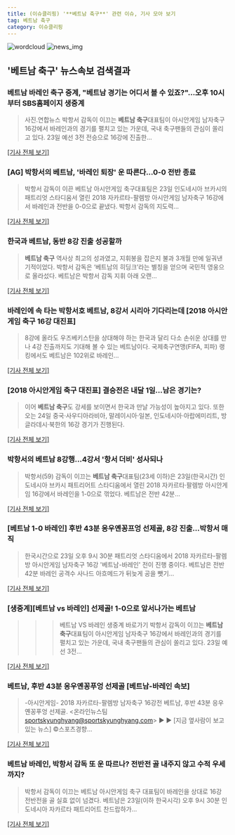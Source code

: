 ```yaml
---
title: (이슈클리핑) '**베트남 축구**' 관련 이슈, 기사 모아 보기
tag: 베트남 축구
category: 이슈클리핑
---
```

![wordcloud](https://s3.ap-northeast-2.amazonaws.com/lyrics101-wordcloud/2018-08-23-1535035370.png)
![news_img](https://user-images.githubusercontent.com/42597476/44507050-1206f400-a6e4-11e8-8d98-7ffbfebb353f.png)
## **'**베트남 축구**'** 뉴스속보 검색결과
### 베트남 바레인 축구 중계, "베트남 경기는 어디서 볼 수 있죠?"...오후 10시부터 SBS홈페이지 생중계

>사진.연합뉴스 박항서 감독이 이끄는 **베트남 축구**대표팀이 아시안게임 남자축구 16강에서 바레인과의 경기를 펼치고 있는 가운데, 국내 축구팬들의 관심이 쏠리고 있다. 23일 예선 3전 전승으로 16강에 진출한...

[[기사 전체 보기]](http://news.imaeil.com/Entertainments/2018082323031816058)

### [AG] 박항서의 베트남, '바레인 퇴장' 운 따른다…0-0 전반 종료

>박항서 감독이 이끈 베트남 아시안게임 축구대표팀은 23일 인도네시아 브카시의 패트리엇 스타디움서 열린 2018 자카르타-팔렘방 아시안게임 남자축구 16강에서 바레인과 전반을 0-0으로 끝냈다. 박항서 감독의 지도력...

[[기사 전체 보기]](http://www.sportalkorea.com/news/view.php?gisa_uniq=2018082322221555&section_code=10&cp=se&gomb=1)

### 한국과 베트남, 동반 8강 진출 성공할까

>**베트남 축구** 역사상 최고의 성과였고, 지휘봉을 잡은지 불과 3개월 만에 일궈낸 기적이었다. 박항서 감독은 ‘베트남의 히딩크’라는 별칭을 얻으며 국민적 영웅으로 올라섰다. 베트남은 박항서 감독 지휘 아래 오랜...

[[기사 전체 보기]](http://www.dailian.co.kr/news/view/734354/?sc=naver)

### 바레인에 속 타는 박항서호 베트남, 8강서 시리아 기다리는데 [2018 아시안게임 축구 16강 대진표]

>8강에 올라도 우즈베키스탄을 상대해야 하는 한국과 달리 다소 손쉬운 상대를 만나 4강 진출까지도 기대해 볼 수 있는 베트남이다. 국제축구연맹(FIFA, 피파) 랭킹에서도 베트남은 102위로 바레인...

[[기사 전체 보기]](http://www.sportsq.co.kr/news/articleView.html?idxno=299843)

### [2018 아시안게임 축구 대진표] 결승전은 내달 1일...남은 경기는?

>이어 **베트남 축구**도 강세를 보이면서 한국과 만날 가능성이 높아지고 있다. 또한 오는 24일 중국·사우디아라비아, 말레이시아·일본, 인도네시아·아랍에미리트, 방글라데시·북한의 16강 경기가 진행된다.

[[기사 전체 보기]](http://theleader.mt.co.kr/articleView.html?no=2018082322447898751)

### 박항서의 베트남 8강행...4강서 '항서 더비' 성사되나

>박항서(59) 감독이 이끄는 **베트남 축구**대표팀(23세 이하)은 23일(한국시간) 인도네시아 브카시 패트리어트 스타디움에서 열린 2018 자카르타·팔렘방 아시안게임 16강에서 바레인을 1-0으로 꺾었다. 베트남은 전반 42분...

[[기사 전체 보기]](http://news.joins.com/article/olink/22502734)

### [베트남 1-0 바레인] 후반 43분 응우옌꽁프엉 선제골, 8강 진출…박항서 매직

>한국시간으로 23일 오후 9시 30분 패트리엇 스타디움에서 2018 자카르타-팔렘방 아시안게임 남자축구 16강 '베트남-바레인' 전이 진행 중이다. 베트남은 전반 42분 바레인 공격수 사나드 아흐메드가 뒤늦게 공을 뺏기...

[[기사 전체 보기]](http://news20.busan.com/controller/newsController.jsp?newsId=20180823000419)

### [생중계][베트남 vs 바레인] 선제골! 1-0으로 앞서나가는 베트남

>>> 베트남 VS 바레인 생중계 바로가기 박항서 감독이 이끄는 **베트남 축구**대표팀이 아시안게임 남자축구 16강에서 바레인과의 경기를 펼치고 있는 가운데, 국내 축구팬들의 관심이 쏠리고 있다. 23일 예선 3전...

[[기사 전체 보기]](https://programs.sbs.co.kr/sports/ag2018/article/56053/S10009184998)

### 베트남, 후반 43분 응우옌꽁푸엉 선제골 [베트남-바레인 속보]

>-아시안게임- 2018 자카르타-팔렘방 남자축구 16강전 베트남, 후반 43분 응우옌꽁푸엉 선제골. <온라인뉴스팀 sportskyunghyang@sportskyunghyang.com> ▶ ▶ [지금 옆사람이 보고있는 뉴스] ©스포츠경향...

[[기사 전체 보기]](http://sports.khan.co.kr/news/sk_index.html?art_id=201808232319003&sec_id=520101&pt=nv)

### 베트남 바레인, 박항서 감독 또 운 따르나? 전반전 골 내주지 않고 수적 우세까지?

>박항서 감독이 이끄는 베트남 아시안게임 축구 대표팀이 바레인을 상대로 16강 전반전을 골 실효 없이 넘겼다. 베트남은 23일(이하 한국시각) 오후 9시 30분 인도네시아 자카르타 패트리어트 찬드랍하가...

[[기사 전체 보기]](http://www.viva100.com/main/view.php?key=20180823002241148)


